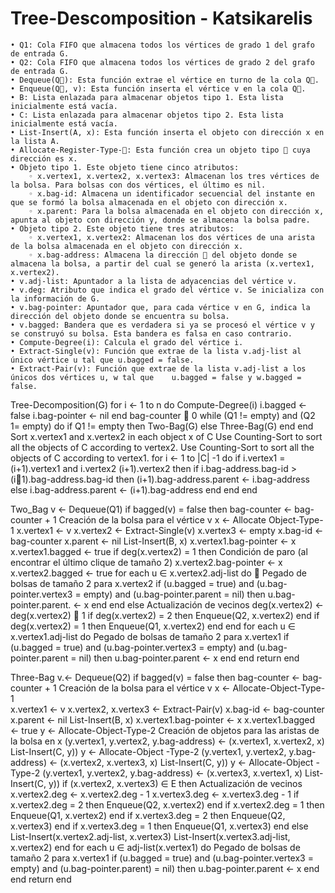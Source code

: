 # Tree-Descomposition - Katsikarelis
    • Q1: Cola FIFO que almacena todos los vértices de grado 1 del grafo de entrada G.
    • Q2: Cola FIFO que almacena todos los vértices de grado 2 del grafo de entrada G.
    • Dequeue(Q): Esta función extrae el vértice en turno de la cola Q.
    • Enqueue(Q, v): Esta función inserta el vértice v en la cola Q. 
    • B: Lista enlazada para almacenar objetos tipo 1. Esta lista inicialmente está vacía.
    • C: Lista enlazada para almacenar objetos tipo 2. Esta lista inicialmente está vacía.
    • List-Insert(A, x): Esta función inserta el objeto con dirección x en la lista A.
    • Allocate-Register-Type-: Esta función crea un objeto tipo  cuya dirección es x.
    • Objeto tipo 1. Este objeto tiene cinco atributos:
        ◦ x.vertex1, x.vertex2, x.vertex3: Almacenan los tres vértices de la bolsa. Para bolsas con dos vértices, el último es nil.
        ◦ x.bag-id: Almacena un identificador secuencial del instante en que se formó la bolsa almacenada en el objeto con dirección x.
        ◦ x.parent: Para la bolsa almacenada en el objeto con dirección x, apunta al objeto con dirección y, donde se almacena la bolsa padre.
    • Objeto tipo 2. Este objeto tiene tres atributos:
        ◦ x.vertex1, x.vertex2: Almacenan los dos vértices de una arista de la bolsa almacenada en el objeto con dirección x. 
        ◦ x.bag-address: Almacena la dirección  del objeto donde se almacena la bolsa, a partir del cual se generó la arista (x.vertex1, x.vertex2).
    • v.adj-list: Apuntador a la lista de adyacencias del vértice v.
    • v.deg: Atributo que indica el grado del vértice v. Se inicializa con la información de G. 
    • v.bag-pointer: Apuntador que, para cada vértice v en G, indica la dirección del objeto donde se encuentra su bolsa.
    • v.bagged: Bandera que es verdadera si ya se procesó el vértice v y se construyó su bolsa. Esta bandera es falsa en caso contrario.
    • Compute-Degree(i): Calcula el grado del vértice i.
    • Extract-Single(v): Función que extrae de la lista v.adj-list al único vértice u tal que u.bagged = false.
    • Extract-Pair(v): Función que extrae de la lista v.adj-list a los únicos dos vértices u, w tal que    u.bagged = false y w.bagged = false.

Tree-Decomposition(G)
     for i <- 1 to n  do
           Compute-Degree(i)
           i.bagged <- false
           i.bag-pointer <- nil
     end
     bag-counter  0
     while  (Q1 != empty) and (Q2 1= empty)  do
           if  Q1 != empty  then
                 Two-Bag(G)
           else
                  Three-Bag(G)
           end
     end
     Sort x.vertex1 and x.vertex2 in each object x of C 
     Use Counting-Sort to sort all the objects of C according to vertex2.
     Use Counting-Sort to sort all the objects of C according to vertex1.
     for i <- 1 to |C| -1 do
           if  i.vertex1 = (i+1).vertex1 and i.vertex2 (i+1).vertex2  then
                 if  i.bag-address.bag-id > (i1).bag-address.bag-id  then
                       (i+1).bag-address.parent <- i.bag-address
                 else
                       i.bag-address.parent <- (i+1).bag-address
                 end
           end
     end


Two_Bag
     v <- Dequeue(Q1)
     if bagged(v) = false then
           bag-counter <- bag-counter + 1                                     Creación de la bolsa para el vértice v
           x  <- Allocate Object-Type-1
           x.vertex1 <- v
           x.vertex2 <- Extract-Single(v)
           x.vertex3 <- empty
           x.bag-id <- bag-counter
           x.parent <- nil
           List-Insert(B, x)
           x.vertex1.bag-pointer <- x
           x.vertex1.bagged <- true
           if  deg(x.vertex2) = 1  then                             Condición de paro (al encontrar el último clique de tamaño 2)
                 x.vertex2.bag-pointer <- x
                 x.vertex2.bagged <- true
                 for each  u ∈ x.vertex2.adj-list  do                                 Pegado de bolsas de tamaño 2 para x.vertex2
                       if (u.bagged = true) and (u.bag-pointer.vertex3 = empty) and (u.bag-pointer.parent = nil)  then
                             u.bag-pointer.parent. <- x
                       end
                 end
           else                                                                                        Actualización de vecinos
                 deg(x.vertex2) <- deg(x.vertex2)  1
                 if  deg(x.vertex2) = 2  then  Enqueue(Q2, x.vertex2)  end
                 if  deg(x.vertex2) = 1  then  Enqueue(Q1, x.vertex2)  end
           end
           for each  u ∈ x.vertex1.adj-list  do                                        Pegado de bolsas de tamaño 2 para  x.vertex1
                 if (u.bagged = true) and (u.bag-pointer.vertex3 = empty) and (u.bag-pointer.parent = nil)  then
                       u.bag-pointer.parent <- x
                 end
           end
           return
     end

Three-Bag
     v.<- Dequeue(Q2)
     if  bagged(v) = false  then
           bag-counter <- bag-counter + 1                                         Creación de la bolsa para el vértice v
           x  <- Allocate-Object-Type-1                                                 
           x.vertex1 <- v
           x.vertex2, x.vertex3 <- Extract-Pair(v)
           x.bag-id <- bag-counter
           x.parent <- nil
           List-Insert(B, x)
           x.vertex1.bag-pointer <- x
           x.vertex1.bagged <- true
           y  <- Allocate-Object-Type-2                                          Creación de objetos para las aristas de la bolsa en x
           (y.vertex1, y.vertex2, y.bag-address) <- (x.vertex1, x.vertex2, x)
           List-Insert(C, y))
           y  <- Allocate-Object -Type-2
           (y.vertex1, y.vertex2, y.bag-address) <- (x.vertex2, x.vertex3, x)
           List-Insert(C, y))
           y  <- Allocate-Object -Type-2
           (y.vertex1, y.vertex2, y.bag-address) <- (x.vertex3, x.vertex1, x)
           List-Insert(C, y))
           if  (x.vertex2, x.vertex3) ∈ E  then                                               Actualización de vecinos
                 x.vertex2.deg <- x.vertex2.deg - 1
                 x.vertex3.deg <- x.vertex3.deg - 1
                 if  x.vertex2.deg = 2  then  Enqueue(Q2, x.vertex2)  end
                 if  x.vertex2.deg = 1  then  Enqueue(Q1, x.vertex2)  end
                 if  x.vertex3.deg = 2  then  Enqueue(Q2, x.vertex3)  end
                 if  x.vertex3.deg = 1  then  Enqueue(Q1, x.vertex3)  end
           else
                 List-Insert(x.vertex2.adj-list, x.vertex3)
                 List-Insert(x.vertex3.adj-list, x.vertex2)
           end
           for each  u ∈ adj-list(x.vertex1)  do                            Pegado de bolsas de tamaño 2 para  x.vertex1
                 if (u.bagged = true) and (u.bag-pointer.vertex3 = empty) and (u.bag-pointer.parent) = nil)  then
                       u.bag-pointer.parent <- x
                 end
           end
           return
     end
